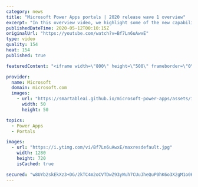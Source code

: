 ```yaml
---
category: news
title: "Microsoft Power Apps portals | 2020 release wave 1 overview"
excerpt: "In this overview video, we highlight some of the new capabilities included in the latest update to Microsoft Power Apps portals.     Here are the capabilities covered:   •    Power BI integration, so you can quickly add Power BI reports, tables, and dashboards to your portals without coding.  •    Themes"
publishedDateTime: 2020-05-12T00:10:15Z
originalUrl: "https://youtube.com/watch?v=Bf7Ln6uAwxE"
type: video
quality: 154
heat: 154
published: true

featuredContent: "<iframe width=\"800\" height=\"500\" frameborder=\"0\" src=\"https://www.youtube.com/embed/Bf7Ln6uAwxE\" allow=\"accelerometer; autoplay; encrypted-media; gyroscope; picture-in-picture\" allowfullscreen></iframe>"

provider:
  name: Microsoft
  domain: microsoft.com
  images:
    - url: "https://smartableai.github.io/microsoft-power-apps/assets/images/organizations/microsoft.com-50x50.jpg"
      width: 50
      height: 50

topics:
  - Power Apps
  - Portals

images:
  - url: "https://i.ytimg.com/vi/Bf7Ln6uAwxE/maxresdefault.jpg"
    width: 1280
    height: 720
    isCached: true

secured: "w8UYb2skEkXz3+DG/2kTC4m2oCVTDwZ93yWuh7CUuJheQuP0hK6o3X2gM1o0KRjuWrmKPm5etx4S6tpJEhTwbChRuaaoab8zDIKITlWih5+MSPzVnFChO89VnW1ONgGmtsI7sEmLLXSSRSMWyosBGSDEClHSKlJtNfMNBMh5N1ODYRgy/kU5LUkso9tXdxlI1ffBjNtwV1gsqYTaz9jZSnYyEAHVYyrbRxR/K9NtP6P44WcBLZ2gI6l3g2GV8lKdXvcHVG7BA8wfgi0p2JRufszA0UnCaC69kMx51OyPWb4+OXvIIJP27KVPryfkHbOthNC+KIgE8fu5Bo8tjyS93yE0JXef147ZYEQt8yaaZSBBcAsHkJ5yTNfNyYTSypjsXV3paO91AbP96b/mCB1tMs6wKPnfZ77ZDlLX0ImlVN4/02JUVNRh9rHOOcMuI1Gb;Qa8Zrpya+2lAyKkL8q8JjA=="
---
```


